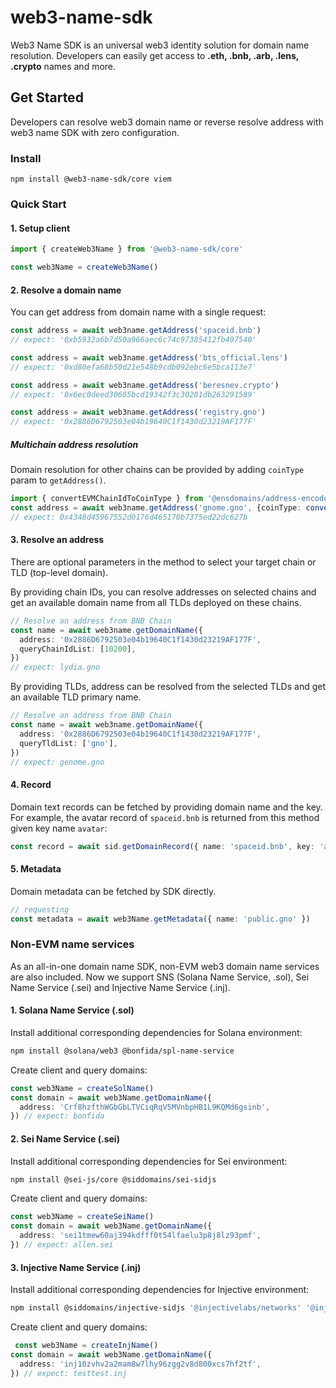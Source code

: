 # web3-name-sdk

Web3 Name SDK is an universal web3 identity solution for domain name resolution. Developers can easily get access to **.eth, .bnb, .arb, .lens, .crypto** names and more.

## Get Started

Developers can resolve web3 domain name or reverse resolve address with web3 name SDK with zero configuration.

### Install

`npm install @web3-name-sdk/core viem`

### Quick Start

#### 1. Setup client

``` typescript
import { createWeb3Name } from '@web3-name-sdk/core'

const web3Name = createWeb3Name()
```

#### 2. Resolve a domain name

You can get address from domain name with a single request:

``` typescript
const address = await web3name.getAddress('spaceid.bnb')
// expect: '0xb5932a6b7d50a966aec6c74c97385412fb497540'

const address = await web3name.getAddress('bts_official.lens')
// expect: '0xd80efa68b50d21e548b9cdb092ebc6e5bca113e7'

const address = await web3name.getAddress('beresnev.crypto')
// expect: '0x6ec0deed30605bcd19342f3c30201db263291589'

const address = await web3name.getAddress('registry.gno')
// expect: '0x2886D6792503e04b19640C1f1430d23219AF177F'
```

##### Multichain address resolution

Domain resolution for other chains can be provided by adding `coinType` param to `getAddress()`.

``` typescript
import { convertEVMChainIdToCoinType } from '@ensdomains/address-encoder'
const address = await web3name.getAddress('gnome.gno', {coinType: convertEVMChainIdToCoinType(1)})
// expect: 0x4348d45967552d0176d465170b7375ed22dc627b
```

#### 3. Resolve an address

There are optional parameters in the method to select your target chain or TLD (top-level domain).

By providing chain IDs, you can resolve addresses on selected chains and get an available domain name from all TLDs deployed on these chains.

``` typescript
// Resolve an address from BNB Chain
const name = await web3name.getDomainName({
  address: '0x2886D6792503e04b19640C1f1430d23219AF177F',
  queryChainIdList: [10200],
})
// expect: lydia.gno
```

By providing TLDs, address can be resolved from the selected TLDs and get an available TLD primary name.

``` typescript
// Resolve an address from BNB Chain
const name = await web3name.getDomainName({
  address: '0x2886D6792503e04b19640C1f1430d23219AF177F',
  queryTldList: ['gno'],
})
// expect: genome.gno
```

#### 4. Record

Domain text records can be fetched by providing domain name and the key. For example, the avatar record of `spaceid.bnb` is returned from this method given key name `avatar`:

``` typescript
const record = await sid.getDomainRecord({ name: 'spaceid.bnb', key: 'avatar' })
```

#### 5. Metadata

Domain metadata can be fetched by SDK directly.

``` typescript
// requesting
const metadata = await web3Name.getMetadata({ name: 'public.gno' })
```

### Non-EVM name services

As an all-in-one domain name SDK, non-EVM web3 domain name services are also included. Now we support SNS (Solana Name Service, .sol), Sei Name Service (.sei) and Injective Name Service (.inj).

#### 1. Solana Name Service (.sol)

Install additional corresponding dependencies for Solana environment:

``` bash
npm install @solana/web3 @bonfida/spl-name-service
```

Create client and query domains:

``` typescript
const web3Name = createSolName()
const domain = await web3Name.getDomainName({
  address: 'Crf8hzfthWGbGbLTVCiqRqV5MVnbpHB1L9KQMd6gsinb',
}) // expect: bonfida

```

#### 2. Sei Name Service (.sei)

Install additional corresponding dependencies for Sei environment:

``` bash
npm install @sei-js/core @siddomains/sei-sidjs
```

Create client and query domains:

``` typescript
const web3Name = createSeiName()
const domain = await web3Name.getDomainName({
  address: 'sei1tmew60aj394kdfff0t54lfaelu3p8j8lz93pmf',
}) // expect: allen.sei
```

#### 3. Injective Name Service (.inj)

Install additional corresponding dependencies for Injective environment:

``` bash
npm install @siddomains/injective-sidjs '@injectivelabs/networks' '@injectivelabs/ts-types'
```

Create client and query domains:

``` typescript
 const web3Name = createInjName()
const domain = await web3Name.getDomainName({
  address: 'inj10zvhv2a2mam8w7lhy96zgg2v8d800xcs7hf2tf',
}) // expect: testtest.inj
```
